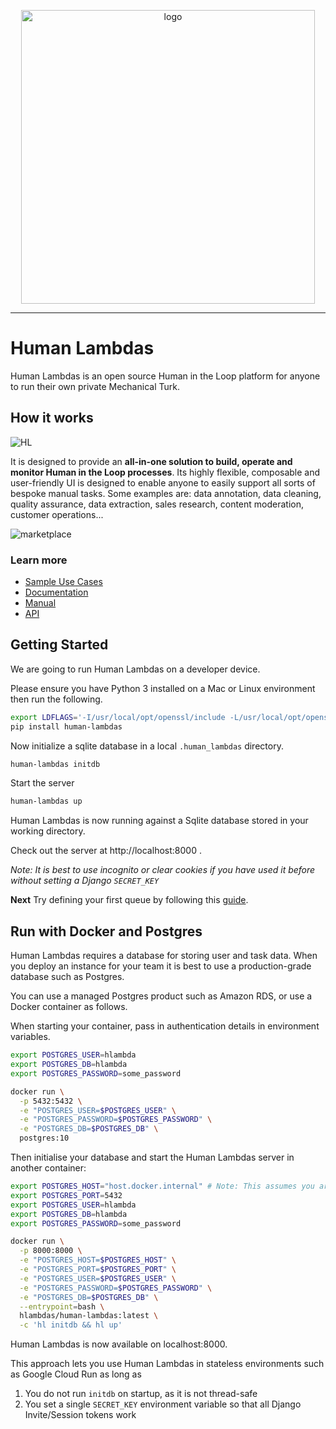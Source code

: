 <p align="center">
<img width="470" alt="logo" src="https://user-images.githubusercontent.com/565238/119004910-e0034900-b986-11eb-83ec-4e0082b4303b.png">
</p>
    
---

# Human Lambdas

Human Lambdas is an open source Human in the Loop platform for anyone to run their own private Mechanical Turk.

## How it works

![HL](https://user-images.githubusercontent.com/565238/119013488-f2818080-b98e-11eb-8387-28b685ed0bfb.gif)

It is designed to provide an **all-in-one solution to build, operate and monitor Human in the Loop processes**. Its highly flexible, composable and user-friendly UI is designed to enable anyone to easily support all sorts of bespoke manual tasks. Some examples are: data annotation, data cleaning, quality assurance, data extraction, sales research, content moderation, customer operations...

![marketplace](https://user-images.githubusercontent.com/565238/119009286-e267a200-b98a-11eb-89fd-c7c40c00116c.gif)

### Learn more

- [Sample Use Cases](https://www.humanlambdas.com/use-cases)
- [Documentation](https://docs.humanlambdas.com/)
- [Manual](https://docs.humanlambdas.com/manual/introduction)
- [API](https://docs.humanlambdas.com/api/introduction)

## Getting Started

We are going to run Human Lambdas on a developer device.

Please ensure you have Python 3 installed on a Mac or Linux environment then run the following.

```sh
export LDFLAGS='-I/usr/local/opt/openssl/include -L/usr/local/opt/openssl/lib' # for psycopg2 on OS X
pip install human-lambdas
```

Now initialize a sqlite database in a local `.human_lambdas` directory.

```sh
human-lambdas initdb
```

Start the server

```sh
human-lambdas up
```

Human Lambdas is now running against a Sqlite database stored in your working directory.

Check out the server at http://localhost:8000 .

_Note: It is best to use incognito or clear cookies if you have used it before without setting a Django `SECRET_KEY`_

**Next** Try defining your first queue by following this [guide](https://docs.humanlambdas.com/quickstart/creating-a-queue).

## Run with Docker and Postgres

Human Lambdas requires a database for storing user and task data. When you deploy an instance for your team it is best to use a production-grade database such as Postgres.

You can use a managed Postgres product such as Amazon RDS, or use a Docker container as follows.

When starting your container, pass in authentication details in environment variables.

```sh
export POSTGRES_USER=hlambda
export POSTGRES_DB=hlambda
export POSTGRES_PASSWORD=some_password

docker run \
  -p 5432:5432 \
  -e "POSTGRES_USER=$POSTGRES_USER" \
  -e "POSTGRES_PASSWORD=$POSTGRES_PASSWORD" \
  -e "POSTGRES_DB=$POSTGRES_DB" \
  postgres:10
```

Then initialise your database and start the Human Lambdas server in another container:

```sh
export POSTGRES_HOST="host.docker.internal" # Note: This assumes you are trying this out on OS X
export POSTGRES_PORT=5432
export POSTGRES_USER=hlambda
export POSTGRES_DB=hlambda
export POSTGRES_PASSWORD=some_password

docker run \
  -p 8000:8000 \
  -e "POSTGRES_HOST=$POSTGRES_HOST" \
  -e "POSTGRES_PORT=$POSTGRES_PORT" \
  -e "POSTGRES_USER=$POSTGRES_USER" \
  -e "POSTGRES_PASSWORD=$POSTGRES_PASSWORD" \
  -e "POSTGRES_DB=$POSTGRES_DB" \
  --entrypoint=bash \
  hlambdas/human-lambdas:latest \
  -c 'hl initdb && hl up'
```

Human Lambdas is now available on localhost:8000.

This approach lets you use Human Lambdas in stateless environments such as Google Cloud Run as long as

1. You do not run `initdb` on startup, as it is not thread-safe
2. You set a single `SECRET_KEY` environment variable so that all Django Invite/Session tokens work